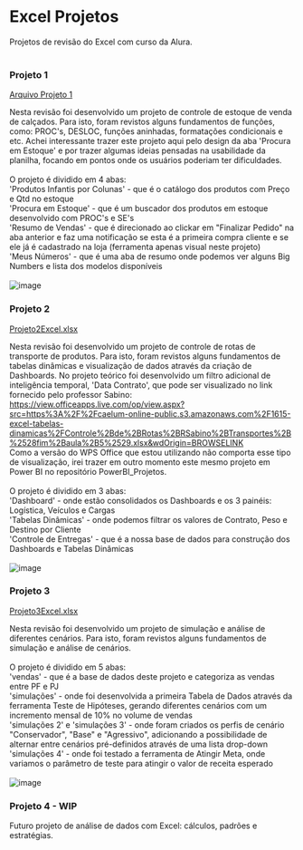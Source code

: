 # Excel Projetos
Projetos de revisão do Excel com curso da Alura.
<br><br>
### Projeto 1
[Arquivo Projeto 1](https://github.com/fkmakita/Excel_Projetos/files/11277103/Projeto1Excel.xlsx)

Nesta revisão foi desenvolvido um projeto de controle de estoque de venda de calçados. Para isto, foram revistos alguns fundamentos de funções, como: PROC's, DESLOC, funções aninhadas, formatações condicionais e etc. Achei interessante trazer este projeto aqui pelo design da aba 'Procura em Estoque' e por trazer algumas ideias pensadas na usabilidade da planilha, focando em pontos onde os usuários poderiam ter dificuldades.<br><br>
O projeto é dividido em 4 abas:<br>
'Produtos Infantis por Colunas' - que é o catálogo dos produtos com Preço e Qtd no estoque<br>
'Procura em Estoque' - que é um buscador dos produtos em estoque desenvolvido com PROC's e SE's<br>
'Resumo de Vendas' - que é direcionado ao clickar em "Finalizar Pedido" na aba anterior e faz uma notificação se esta é a primeira compra cliente e se ele já é cadastrado na loja (ferramenta apenas visual neste projeto)<br>
'Meus Números' - que é uma aba de resumo onde podemos ver alguns Big Numbers e lista dos modelos disponíveis
<br><br>
![image](https://user-images.githubusercontent.com/86500603/233184974-6e429894-286f-4c5f-a30c-11270388dbb9.png)

### Projeto 2
[Projeto2Excel.xlsx](https://github.com/fkmakita/Excel_Projetos/files/11289855/Projeto2Excel.xlsx)

Nesta revisão foi desenvolvido um projeto de controle de rotas de transporte de produtos. Para isto, foram revistos alguns fundamentos de tabelas dinâmicas e visualização de dados através da criação de Dashboards. No projeto teórico foi desenvolvido um filtro adicional de inteligência temporal, 'Data Contrato', que pode ser visualizado no link fornecido pelo professor Sabino: https://view.officeapps.live.com/op/view.aspx?src=https%3A%2F%2Fcaelum-online-public.s3.amazonaws.com%2F1615-excel-tabelas-dinamicas%2FControle%2Bde%2BRotas%2BRSabino%2BTransportes%2B%2528fim%2Baula%2B5%2529.xlsx&wdOrigin=BROWSELINK<br>
Como a versão do WPS Office que estou utilizando não comporta esse tipo de visualização, irei trazer em outro momento este mesmo projeto em Power BI no repositório PowerBI_Projetos.
<br><br>
O projeto é dividido em 3 abas:<br>
'Dashboard' - onde estão consolidados os Dashboards e os 3 painéis: Logística, Veículos e Cargas<br>
'Tabelas Dinâmicas' - onde podemos filtrar os valores de Contrato, Peso e Destino por Cliente<br>
'Controle de Entregas' - que é a nossa base de dados para construção dos Dashboards e Tabelas Dinâmicas
<br><br>
![image](https://user-images.githubusercontent.com/86500603/233467202-43b7007a-71cb-4631-a245-73d2a6daea88.png)

### Projeto 3
[Projeto3Excel.xlsx](https://github.com/fkmakita/Excel_Projetos/files/11299850/Projeto3Excel.xlsx)

Nesta revisão foi desenvolvido um projeto de simulação e análise de diferentes cenários. Para isto, foram revistos alguns fundamentos de simulação e análise de cenários. 
<br><br>
O projeto é dividido em 5 abas:<br>
'vendas' - que é a base de dados deste projeto e categoriza as vendas entre PF e PJ<br>
'simulações' - onde foi desenvolvida a primeira Tabela de Dados através da ferramenta Teste de Hipóteses, gerando diferentes cenários com um incremento mensal de 10% no volume de vendas<br>
'simulações 2' e 'simulações 3' - onde foram criados os perfis de cenário "Conservador", "Base" e "Agressivo", adicionando a possibilidade de alternar entre cenários pré-definidos através de uma lista drop-down<br>
'simulações 4' - onde foi testado a ferramenta de Atingir Meta, onde variamos o parâmetro de teste para atingir o valor de receita esperado<br>
<br>
![image](https://user-images.githubusercontent.com/86500603/233751509-9eedbad5-ee49-4a65-bcf1-49f9fecbf382.png)

### Projeto 4 - WIP

Futuro projeto de análise de dados com Excel: cálculos, padrões e estratégias.
